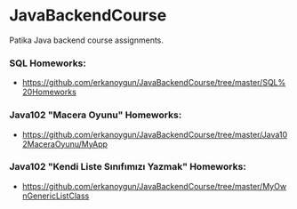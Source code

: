 # JavaBackendCourse
Patika Java backend course assignments.

### SQL Homeworks:

- https://github.com/erkanoygun/JavaBackendCourse/tree/master/SQL%20Homeworks

### Java102 "Macera Oyunu" Homeworks:
- https://github.com/erkanoygun/JavaBackendCourse/tree/master/Java102MaceraOyunu/MyApp

### Java102 "Kendi Liste Sınıfımızı Yazmak" Homeworks:
- https://github.com/erkanoygun/JavaBackendCourse/tree/master/MyOwnGenericListClass

